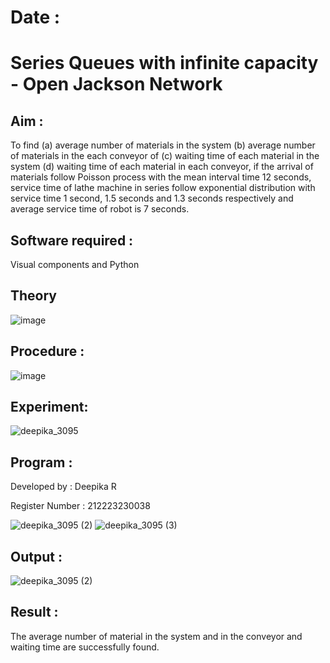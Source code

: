 # Date : 
# Series Queues with infinite capacity - Open Jackson Network

## Aim :
To find (a) average number of materials in the system (b) average number of materials in the each conveyor of (c) waiting time of each material in the system (d) waiting time of each material in each conveyor, if the arrival  of materials follow Poisson process with the mean interval time 12 seconds, service time of  lathe machine in series follow exponential distribution  with service time  1 second, 1.5 seconds and 1.3 seconds respectively and average service time of robot is 7 seconds.

## Software required :
Visual components and Python

## Theory

![image](https://user-images.githubusercontent.com/103921593/203239736-7b81f599-71a8-4ae7-b63e-5d98acd9ea54.png)


## Procedure :

![image](https://user-images.githubusercontent.com/103921593/203239789-bc870dce-6727-487b-a0e2-4fc3f5114889.png)


## Experiment:
![deepika_3095](https://github.com/deepika3095/Open-Jacson-Networks/assets/151625159/9875e508-8f7a-4a46-9882-d9527008d4bd)


## Program :
Developed by : Deepika R

Register Number : 212223230038


![deepika_3095 (2)](https://github.com/deepika3095/Open-Jacson-Networks/assets/151625159/f90202f5-6be5-4292-b24a-16f0d52a6c21)
![deepika_3095 (3)](https://github.com/deepika3095/Open-Jacson-Networks/assets/151625159/cec2f26c-808c-4627-946a-a4c6af58da5e)


## Output :
![deepika_3095 (2)](https://github.com/deepika3095/Open-Jacson-Networks/assets/151625159/402bd22b-bc49-427d-860a-341241bf8e54)


## Result :
The average number of material in the system and in the conveyor and waiting time are successfully found.
